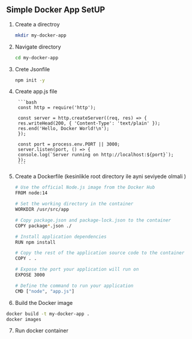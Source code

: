 ## Simple Docker App SetUP

1. Create a directroy 

    ```bash 
    mkdir my-docker-app
    ```

2. Navigate directory

    ```bash
    cd my-docker-app
   ```
3. Crete Jsonfile 
    ```bash
    npm init -y
    ```

4. Create app.js file 

        ```bash
        const http = require('http');

        const server = http.createServer((req, res) => {
        res.writeHead(200, { 'Content-Type': 'text/plain' });
        res.end('Hello, Docker World!\n');
        });

        const port = process.env.PORT || 3000;
        server.listen(port, () => {
        console.log(`Server running on http://localhost:${port}`);
        });
        ```
5. Create a Dockerfile (kesinlikle root directory ile ayni seviyede olmali )

    ```bash
    # Use the official Node.js image from the Docker Hub
    FROM node:14

    # Set the working directory in the container
    WORKDIR /usr/src/app

    # Copy package.json and package-lock.json to the container
    COPY package*.json ./

    # Install application dependencies
    RUN npm install

    # Copy the rest of the application source code to the container
    COPY . .

    # Expose the port your application will run on
    EXPOSE 3000

    # Define the command to run your application
    CMD ["node", "app.js"]
    ```
6. Build the Docker image

```bash
docker build -t my-docker-app .
docker images
```
7. Run docker container 
